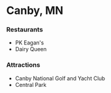 # Canby, MN

### Restaurants
- PK Eagan's
- Dairy Queen

### Attractions
- Canby National Golf and Yacht Club
- Central Park
